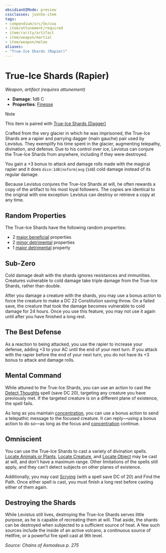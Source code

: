 ```yaml
---
obsidianUIMode: preview
cssclasses: json5e-item
tags:
- compendium/src/5e/coa
- item/attunement/required
- item/rarity/artifact
- item/weapon/martial
- item/weapon/melee
aliases: 
- "True-Ice Shards (Rapier)"
---
```

# True-Ice Shards (Rapier)
*Weapon, artifact (requires attunement)*  

- **Damage**: 1d8 C
- **Properties**: [Finesse](2-Mechanics/CLI/rules/item-properties.md#Finesse)

> [!note]
> This item is paired with [True-Ice Shards (Dagger)](2-Mechanics/CLI/items/true-ice-shards-dagger-coa.md)

Crafted from the very glacier in which he was imprisoned, the True-Ice Shards are a rapier and parrying dagger (main gauche) pair used by Levistus. They exemplify his time spent in the glacier, augmenting telepathy, divination, and defense. Due to his control over ice, Levistus can conjure the True-Ice Shards from anywhere, including if they were destroyed.

You gain a +3 bonus to attack and damage rolls made with the magical rapier and it does `dice:1d8|noform|avg` (`1d8`) cold damage instead of its regular damage.

Because Levistus conjures the True-Ice Shards at will, he often rewards a copy of the artifact to his most loyal followers. The copies are identical to the original with one exception: Levistus can destroy or retrieve a copy at any time.

## Random Properties

The True-Ice Shards have the following random properties:

- 2 [major beneficial](2-Mechanics/CLI/tables/artifact-properties-major-beneficial-properties.md) properties  
- 2 [minor detrimental](2-Mechanics/CLI/tables/artifact-properties-minor-detrimental-properties.md) properties  
- 1 [major detrimental](2-Mechanics/CLI/tables/artifact-properties-major-detrimental-properties.md) property  

## Sub-Zero

Cold damage dealt with the shards ignores resistances and immunities. Creatures vulnerable to cold damage take triple damage from the True-Ice Shards, rather than double.

After you damage a creature with the shards, you may use a bonus action to force the creature to make a DC 22 Constitution saving throw. On a failed save, the creature that took the damage becomes vulnerable to cold damage for 24 hours. Once you use this feature, you may not use it again until after you have finished a long rest.

## The Best Defense

As a reaction to being attacked, you use the rapier to increase your defense, adding +3 to your AC until the end of your next turn. If you attack with the rapier before the end of your next turn, you do not have its +3 bonus to attack and damage rolls.

## Mental Command

While attuned to the True-Ice Shards, you can use an action to cast the [Detect Thoughts](2-Mechanics/CLI/spells/detect-thoughts.md) spell (save DC 20), targeting any creature you have previously met. If the targeted creature is on a different plane of existence, the spell fails.

As long as you maintain [concentration](2-Mechanics/CLI/rules/conditions.md#Concentration), you can use a bonus action to send a telepathic message to the focused creature. It can reply—using a bonus action to do so—as long as the focus and [concentration](2-Mechanics/CLI/rules/conditions.md#Concentration) continue.

## Omniscient

You can use the True-Ice Shards to cast a variety of divination spells. [Locate Animals or Plants](2-Mechanics/CLI/spells/locate-animals-or-plants.md), [Locate Creature](2-Mechanics/CLI/spells/locate-creature.md), and [Locate Object](2-Mechanics/CLI/spells/locate-object.md) may be cast at will, and don't have a maximum range. Other limitations of the spells still apply, and they can't detect subjects on other planes of existence.

Additionally, you may cast [Scrying](2-Mechanics/CLI/spells/scrying.md) (with a spell save DC of 20) and Find the Path. Once either spell is cast, you must finish a long rest before casting either of them again.

## Destroying the Shards

While Levistus still lives, destroying the True-Ice Shards serves little purpose, as he is capable of recreating them at will. That aside, the shards can be destroyed when subjected to a sufficient source of heat. A few such sources include the inside of an active volcano, a continuous source of Hellfire, or a powerful fire spell cast at 9th level.

*Source: Chains of Asmodeus p. 275*